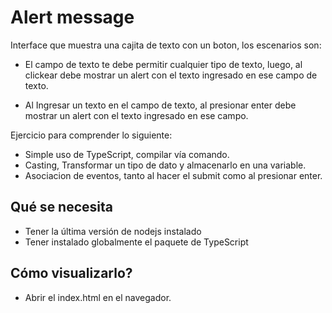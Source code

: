 # Alert message

Interface que muestra una cajita de texto con un boton, los escenarios son:

- El campo de texto te debe permitir cualquier tipo de texto, luego, al clickear
  debe mostrar un alert con el texto ingresado en ese campo de texto.

- Al Ingresar un texto en el campo de texto, al presionar enter debe mostrar
  un alert con el texto ingresado en ese campo.

Ejercicio para comprender lo siguiente:

- Simple uso de TypeScript, compilar vía comando.
- Casting, Transformar un tipo de dato y almacenarlo en una variable.
- Asociacion de eventos, tanto al hacer el submit como al presionar enter.

## Qué se necesita

- Tener la última versión de nodejs instalado
- Tener instalado globalmente el paquete de TypeScript

## Cómo visualizarlo?

- Abrir el index.html en el navegador.